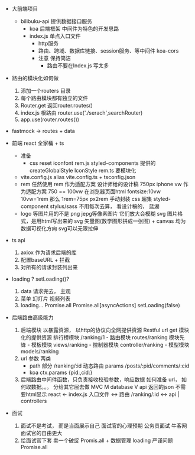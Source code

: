 - 大前端项目
    - bilibuku-api  提供数据接口服务
        - koa 后端框架
            中间件为特色的开发思路
        - index.js 单点入口文件
            - http服务
            - 路由、跨域、数据库链接、session服务、等中间件
                koa-cors
            - 注意  保持简洁 
                - 路由不要在Index.js 写太多

- 路由的模块化如何做
    1. 添加一个routers 目录
    2. 每个路由模块都有独立的文件
    3. Router.get  返回router.routes()
    4. index.js 根路由 router.use('./serach',searchRouter)
    5. app.use(router.routes()) 
- fastmock -> routes + data

- 前端 react 全家桶 + ts
    - 准备
        - css reset iconfont rem.js
            styled-components 提供的createGlobalStyle IconStyle
            rem.ts 要模块化
    - vite.config.js  alias
        vite.config.ts + tsconfig.json
    - rem  任然使用 rem 作为适配方案
        设计师给的设计稿 750px iphone
        vw  作为适配方案  750 == 100vw  在浏览器页面html fontsize:10vw 10vw=1rem 那么 1rem=75px
        px2rem 手动封装  css 超集 styled-component  stylus/sass
        不用每次去算， 看设计稿的， 蓝湖 
    - logo 等图片用的不是 png jepg等像素图片 它们放大会模糊
        svg 图片格式，是用html写出来的
        svg 矢量图(数学图形拼成一张图) + canvas   均为数据可视化方向
        svg可以无限拉伸

- ts  api
    1. axiox 作为请求后端的库
    2. 配置baseURL + 拦截
    3. 对所有的请求封装列出来

- loading ?  setLoading()?
    1. data 请求完去， 主观
    2. 菜单  幻灯片  视频列表
    3. loading...
    Promise.all  Promise.all[asyncActions] setLoading(false)


- 后端路由高级能力 
    1. 后端模块
        以暴露资源，  以http的协议向全网提供资源
        Restful url  get
        模块化的提供资源
        排行榜模块  /ranking/1
            - 路由模块 routes/ranking 模块先锋
            - 模板模块 views/ranking
            - 控制器模块 controller/ranking
            - 模型模块 models/ranking
    2. url  参数   两类
        - path  部分   /ranking/:id  动态路由  params
            /posts/:pid/comments/:cid
        - koa  ctx.params  {pid:,cid:}
    3. 后端路由中间件函数，只负责接收校验参数，响应数据
        如何准备 url， 如何取数据。。。 分给其它层去做
        MVC  M database    V api 返回的json  不需要html显示
        react <- index.js 入口文件 <-> 路由 /ranking/:id  <-> api | controllers
        
- 面试
    1. 面试不是考试， 而是当面展示自己
        面试官的心理预期   公务员面试  牛客网
        面试官的自由更大
    2. 给面试官下套
        卖一个破绽  Promis.all + 数据管理  loading  严谨问题
        Promise.all 